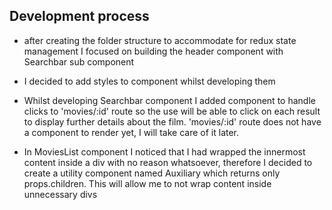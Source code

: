 ## Development process

- after creating the folder structure to accommodate for redux state management I focused on building the header component with Searchbar sub component

- I decided to add styles to component whilst developing them

- Whilst developing Searchbar component I added <Link> component to handle clicks to 'movies/:id' route so the use will be able to click on each result to display further details about the film. 'movies/:id' route does not have a component to render yet, I will take care of it later.

- In MoviesList component I noticed that I had wrapped the innermost content inside a div with no reason whatsoever, therefore I decided to create a utility component named Auxiliary which returns only props.children. This will allow me to not wrap content inside unnecessary divs